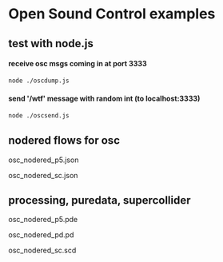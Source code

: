 # Open Sound Control examples

## test with node.js

#### receive osc msgs coming in at port 3333
```bash
node ./oscdump.js
```
#### send '/wtf' message with random int (to localhost:3333)
```bash
node ./oscsend.js
```
## nodered flows for osc

osc_nodered_p5.json

osc_nodered_sc.json 



## processing, puredata, supercollider

osc_nodered_p5.pde  

osc_nodered_pd.pd   

osc_nodered_sc.scd

